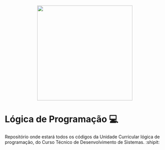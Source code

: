 <h4 align="center">
<img src="https://escolanetbrasilead.com.br/wp-content/uploads/2019/12/Logica-de-Programacao.jpg" width="300">
</h4>

# Lógica de Programação :computer:
Repositório onde estará todos os códigos da Unidade Curricular lógica de programação, do Curso Técnico de Desenvolvimento de Sistemas. :shipit:

